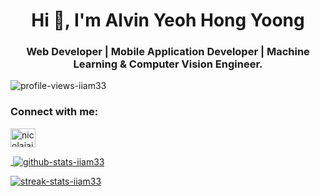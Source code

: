 <h1 align="center">Hi 👋, I'm Alvin Yeoh Hong Yoong</h1>

<h3 align="center">Web Developer | Mobile Application Developer | Machine Learning & Computer Vision Engineer.</h3>

<p align="left"> <img src="https://komarev.com/ghpvc/?username=iiam33&label=Profile%20views&color=0e75b6&style=flat-square" alt="profile-views-iiam33" /> </p>

<h3 align="left">Connect with me:</h3>
<p align="left">
  <a href="https://linkedin.com/in/alvin-yeoh-hong-yoong" target="blank"><img align="center" src="https://raw.githubusercontent.com/rahuldkjain/github-profile-readme-generator/master/src/images/icons/Social/linked-in-alt.svg" alt="nicolaiai" height="30" width="40" />
</p>
  
<p>&nbsp;<img align="center" src="https://github-readme-stats.vercel.app/api?username=iiam33&show_icons=true&theme=light&locale=en" alt="github-stats-iiam33" /></p>

<p><img align="center" src="https://github-readme-streak-stats.herokuapp.com/?user=iiam33&theme=light" alt="streak-stats-iiam33" /></p>

